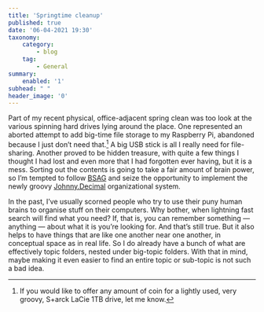 ```yaml
---
title: 'Springtime cleanup'
published: true
date: '06-04-2021 19:30'
taxonomy:
    category:
        - blog
    tag:
        - General
summary:
    enabled: '1'
subhead: " "
header_image: '0'
---
```



Part of my recent physical, office-adjacent spring clean was too look at the various spinning hard drives lying around the place. One represented an aborted attempt to add big-time file storage to my Raspberry Pi, abandoned because I just don’t need that.[^1] A big USB stick is all I really need for file-sharing. Another proved to be hidden treasure, with quite a few things I thought I had lost and even more that I had forgotten ever having, but it is a mess. Sorting out the contents is going to take a fair amount of brain power, so I’m tempted to follow <a class="u-in-reply-to" href="https://www.rousette.org.uk/archives/digital-spring-clean/" >BSAG</a > and seize the opportunity to implement the newly groovy [Johnny.Decimal](https://johnnydecimal.com/) organizational system.

In the past, I’ve usually scorned people who try to use their puny human brains to organise stuff on their computers. Why bother, when lightning fast search will find what you need? If, that is, you can remember something — anything — about what it is you’re looking for. And that’s still true. But it also helps to have things that are like one another near one another, in conceptual space as in real life. So I do already have a bunch of what are effectively topic folders, nested under big-topic folders. With that in mind, maybe making it even easier to find an entire topic or sub-topic is not such a bad idea.

[^1]: If you would like to offer any amount of coin for a lightly used, very groovy, S+arck LaCie 1TB drive, let me know.